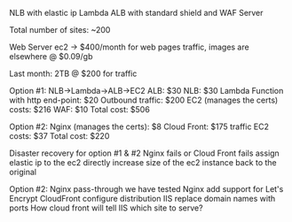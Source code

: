 NLB with elastic ip
Lambda
ALB with standard shield and WAF
Server 

Total number of sites: ~200

Web Server ec2 -> $400/month for web pages traffic, images are elsewhere @ 	$0.09/gb

Last month: 2TB @ $200 for traffic

Option #1:
NLB->Lambda->ALB->EC2
ALB: $30
NLB: $30
Lambda Function with http end-point: $20
Outbound traffic: $200
EC2 (manages the certs) costs: $216
WAF: $10
Total cost: $506

Option #2:
Nginx (manages the certs): $8
Cloud Front: $175 traffic
EC2 costs: $37
Total cost: $220

Disaster recovery for option #1 & #2
Nginx fails or Cloud Front fails
assign elastic ip to the ec2 directly
increase size of the ec2 instance back to the original

Option #2:
Nginx pass-through we have tested
Nginx add support for Let's Encrypt
CloudFront configure distribution
IIS replace domain names with ports
How cloud front will tell IIS which site to serve?